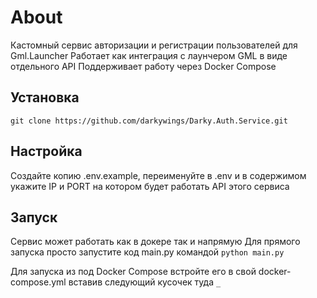 # About

Кастомный сервис авторизации и регистрации пользователей для Gml.Launcher
Работает как интеграция с лаунчером GML в виде отдельного API
Поддерживает работу через Docker Compose

## Установка
```git clone https://github.com/darkywings/Darky.Auth.Service.git```

## Настройка
Создайте копию .env.example, переименуйте в .env и в содержимом укажите IP и PORT на котором будет работать API этого сервиса

## Запуск
Сервис может работать как в докере так и напрямую
Для прямого запуска просто запустите код main.py командой
```python main.py```

Для запуска из под Docker Compose встройте его в свой docker-compose.yml вставив следующий кусочек туда
```_```